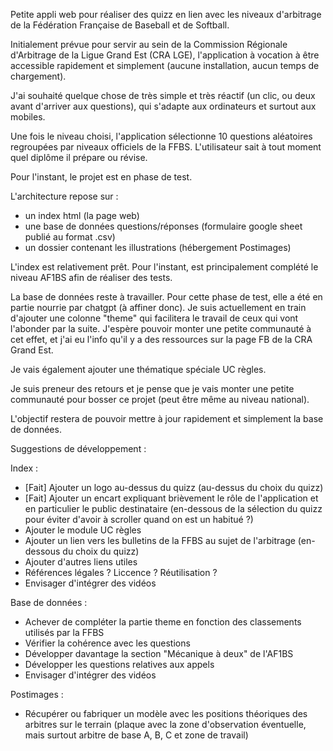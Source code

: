 Petite appli web pour réaliser des quizz en lien avec les niveaux d'arbitrage de la Fédération Française de Baseball et de Softball.

Initialement prévue pour servir au sein de la Commission Régionale d'Arbitrage de la Ligue Grand Est (CRA LGE), l'application à vocation à être accessible rapidement et simplement (aucune installation, aucun temps de chargement).

J'ai souhaité quelque chose de très simple et très réactif (un clic, ou deux avant d'arriver aux questions), qui s'adapte aux ordinateurs et surtout aux mobiles.

Une fois le niveau choisi, l'application sélectionne 10 questions aléatoires regroupées par niveaux officiels de la FFBS. L'utilisateur sait à tout moment quel diplôme il prépare ou révise.

Pour l'instant, le projet est en phase de test.

L'architecture repose sur :
- un index html (la page web)
- une base de données questions/réponses (formulaire google sheet publié au format .csv)
- un dossier contenant les illustrations (hébergement Postimages)

L'index est relativement prêt. Pour l'instant, est principalement complété le niveau AF1BS afin de réaliser des tests.

La base de données reste à travailler. Pour cette phase de test, elle a été en partie nourrie par chatgpt (à affiner donc). Je suis actuellement en train d'ajouter une colonne "theme" qui facilitera le travail de ceux qui vont l'abonder par la suite.
J'espère pouvoir monter une petite communauté à cet effet, et j'ai eu l'info qu'il y a des ressources sur la page FB de la CRA Grand Est.

Je vais également ajouter une thématique spéciale UC règles.

Je suis preneur des retours et je pense que je vais monter une petite communauté pour bosser ce projet (peut être même au niveau national).

L'objectif restera de pouvoir mettre à jour rapidement et simplement la base de données.

Suggestions de développement :

  Index :
  - [Fait] Ajouter un logo au-dessus du quizz (au-dessus du choix du quizz)
  - [Fait] Ajouter un encart expliquant brièvement le rôle de l'application et en particulier le public destinataire (en-dessous de la sélection du quizz pour éviter d'avoir à scroller quand on est un habitué ?)
  - Ajouter le module UC règles
  - Ajouter un lien vers les bulletins de la FFBS au sujet de l'arbitrage (en-dessous du choix du quizz)
  - Ajouter d'autres liens utiles
  - Références légales ? Liccence ? Réutilisation ?
  - Envisager d'intégrer des vidéos
    
  Base de données :
  - Achever de compléter la partie theme en fonction des classements utilisés par la FFBS
  - Vérifier la cohérence avec les questions
  - Développer davantage la section "Mécanique à deux" de l'AF1BS
  - Développer les questions relatives aux appels
  - Envisager d'intégrer des vidéos

  Postimages :
  - Récupérer ou fabriquer un modèle avec les positions théoriques des arbitres sur le terrain (plaque avec la zone d'observation éventuelle, mais surtout arbitre de base A, B, C et zone de travail)

